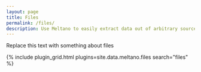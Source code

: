 ```yaml
---
layout: page
title: Files
permalink: /files/
description: Use Meltano to easily extract data out of arbitrary sources (databases, SaaS APIs, and file formats) using Singer taps.
---
```


Replace this text with something about files

<!-- {% assign plugins = site.data.meltano.sorted_files %} -->



{% include plugin_grid.html plugins=site.data.meltano.files search="files" %}


